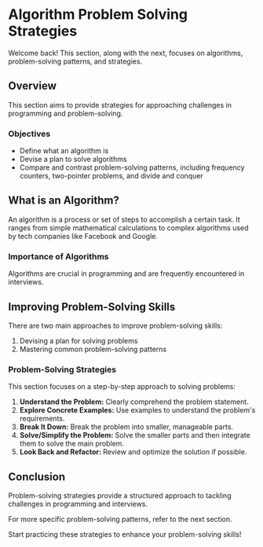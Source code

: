 
Algorithm Problem Solving Strategies
====================================

Welcome back! This section, along with the next, focuses on algorithms, problem-solving patterns, and strategies.

Overview
--------

This section aims to provide strategies for approaching challenges in programming and problem-solving.

### Objectives

*   Define what an algorithm is
*   Devise a plan to solve algorithms
*   Compare and contrast problem-solving patterns, including frequency counters, two-pointer problems, and divide and conquer

What is an Algorithm?
---------------------

An algorithm is a process or set of steps to accomplish a certain task. It ranges from simple mathematical calculations to complex algorithms used by tech companies like Facebook and Google.

### Importance of Algorithms

Algorithms are crucial in programming and are frequently encountered in interviews.

Improving Problem-Solving Skills
--------------------------------

There are two main approaches to improve problem-solving skills:

1.  Devising a plan for solving problems
2.  Mastering common problem-solving patterns

### Problem-Solving Strategies

This section focuses on a step-by-step approach to solving problems:

1.  **Understand the Problem:** Clearly comprehend the problem statement.
2.  **Explore Concrete Examples:** Use examples to understand the problem's requirements.
3.  **Break It Down:** Break the problem into smaller, manageable parts.
4.  **Solve/Simplify the Problem:** Solve the smaller parts and then integrate them to solve the main problem.
5.  **Look Back and Refactor:** Review and optimize the solution if possible.

Conclusion
----------

Problem-solving strategies provide a structured approach to tackling challenges in programming and interviews.

For more specific problem-solving patterns, refer to the next section.

Start practicing these strategies to enhance your problem-solving skills!